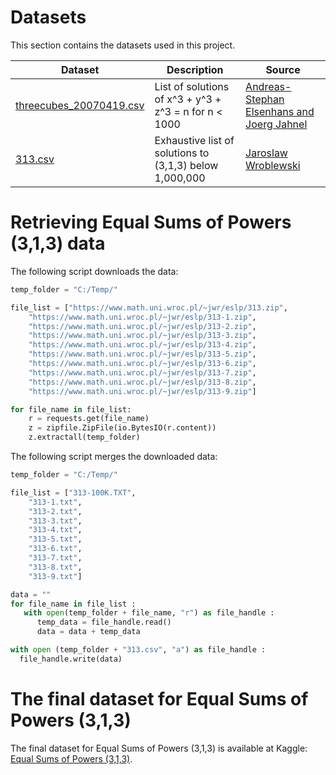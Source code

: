 # Datasets

This section contains the datasets used in this project.

| Dataset                                            | Description                                             | Source                                                                                                                   |
| -------------------------------------------------- | ------------------------------------------------------- | ------------------------------------------------------------------------------------------------------------------------ |
| [threecubes_20070419.csv](threecubes_20070419.csv) | List of solutions of x^3 + y^3 + z^3 = n for n < 1000   | [Andreas-Stephan Elsenhans and Joerg Jahnel](https://www.uni-math.gwdg.de/jahnel/Arbeiten/Liste/threecubes_20070419.txt) |
| [313.csv](313.csv)                                 | Exhaustive list of solutions to (3,1,3) below 1,000,000 | [Jaroslaw Wroblewski](https://www.math.uni.wroc.pl/~jwr/eslp/tables.htm)                                                 |

# Retrieving Equal Sums of Powers (3,1,3) data

The following script downloads the data:

```python
temp_folder = "C:/Temp/"

file_list = ["https://www.math.uni.wroc.pl/~jwr/eslp/313.zip",
    "https://www.math.uni.wroc.pl/~jwr/eslp/313-1.zip",
    "https://www.math.uni.wroc.pl/~jwr/eslp/313-2.zip",
    "https://www.math.uni.wroc.pl/~jwr/eslp/313-3.zip",
    "https://www.math.uni.wroc.pl/~jwr/eslp/313-4.zip",
    "https://www.math.uni.wroc.pl/~jwr/eslp/313-5.zip",
    "https://www.math.uni.wroc.pl/~jwr/eslp/313-6.zip",
    "https://www.math.uni.wroc.pl/~jwr/eslp/313-7.zip",
    "https://www.math.uni.wroc.pl/~jwr/eslp/313-8.zip",
    "https://www.math.uni.wroc.pl/~jwr/eslp/313-9.zip"]

for file_name in file_list:
    r = requests.get(file_name)
    z = zipfile.ZipFile(io.BytesIO(r.content))
    z.extractall(temp_folder)
```

The following script merges the downloaded data:

```python
temp_folder = "C:/Temp/"

file_list = ["313-100K.TXT",
    "313-1.txt",
    "313-2.txt",
    "313-3.txt",
    "313-4.txt",
    "313-5.txt",
    "313-6.txt",
    "313-7.txt",
    "313-8.txt",
    "313-9.txt"]

data = ""
for file_name in file_list :
   with open(temp_folder + file_name, "r") as file_handle :
      temp_data = file_handle.read()
      data = data + temp_data 

with open (temp_folder + "313.csv", "a") as file_handle : 
  file_handle.write(data)
```

# The final dataset for Equal Sums of Powers (3,1,3)

The final dataset for Equal Sums of Powers (3,1,3) is available at Kaggle: [Equal Sums of Powers (3,1,3)](https://www.kaggle.com/datasets/eldarsultanow/equal-sums-of-powers-313).
